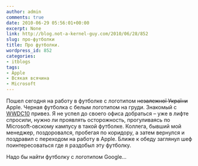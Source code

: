 ```yaml
---
author: admin
comments: true
date: 2010-06-29 05:56:01+00:00
excerpt: None
link: http://blog.not-a-kernel-guy.com/2010/06/28/852
slug: про-футболки
title: Про футболки.
wordpress_id: 852
categories:
- itblogs
tags:
- Apple
- Всякая всячина
- Microsoft
---
```


Пошел сегодня на работу в футболке с логотипом <del>незалежної України</del> Apple. Черная футболка с белым логотипом на груди. Знакомый с [WWDC10](http://developer.apple.com/wwdc/) привез. Я не успел до своего офиса добраться – уже в лифте спросили, нужно ли проявлять осторожность, прогуливаясь по Microsoft-овскому кампусу в такой футболке. Коллега, бывший мой менеджер, поздоровался, пробегая по коридору, а затем вернулся и поздравил с переходом на работу в Apple. Ближе к обеду заглянул шеф поинтересоваться где я раздобыл эту футболку.

Надо бы найти футболку с логотипом Google…


